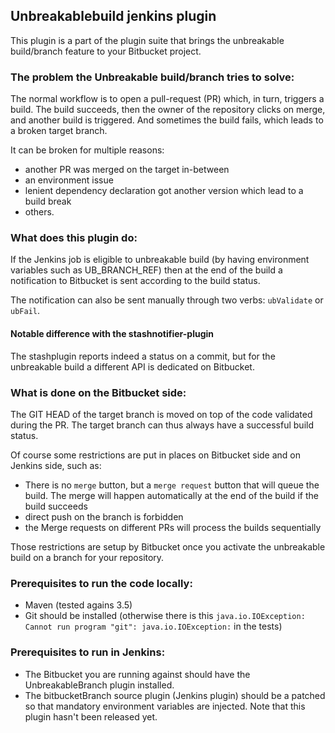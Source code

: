## Unbreakablebuild jenkins plugin

This plugin is a part of the plugin suite that brings the unbreakable build/branch feature to your Bitbucket project.

### The problem the Unbreakable build/branch tries to solve:

The normal workflow is to open a pull-request (PR) which, in turn, triggers a build. The build succeeds, then the owner of the repository
clicks on merge, and another build is triggered. And sometimes the build fails, which leads to a broken target
branch.

It can be broken for multiple reasons:

- another PR was merged on the target in-between
- an environment issue
- lenient dependency declaration got another version which lead to a build break
- others.

### What does this plugin do:

If the Jenkins job is eligible to unbreakable build (by having environment variables such as UB_BRANCH_REF) then
at the end of the build a notification to Bitbucket is sent according to the build status.

The notification can also be sent manually through two verbs: `ubValidate` or `ubFail`.

#### Notable difference with the stashnotifier-plugin

The stashplugin reports indeed a status on a commit, but for the unbreakable build a different API is dedicated on Bitbucket.

### What is done on the Bitbucket side:

The GIT HEAD of the target branch is moved on top of the code validated during the PR.
The target branch can thus always have a successful build status.

Of course some restrictions are put in places on Bitbucket side and on Jenkins side, such as:

- There is no `merge` button, but a `merge request` button that will queue the build. The merge will happen automatically at the end of the build if the build succeeds
- direct push on the branch is forbidden
- the Merge requests on different PRs will process the builds sequentially

Those restrictions are setup by Bitbucket once you activate the unbreakable build on a branch for your repository.

### Prerequisites to run the code locally:
- Maven (tested agains 3.5)
- Git should be installed (otherwise there is this `java.io.IOException: Cannot run program "git": java.io.IOException:`
in the tests)

### Prerequisites to run in Jenkins:
- The Bitbucket you are running against should have the UnbreakableBranch plugin installed.
- The bitbucketBranch source plugin (Jenkins plugin) should be a patched so that
 mandatory environment variables are injected. Note that this plugin hasn't been released yet.
